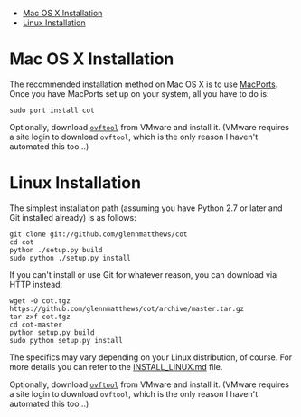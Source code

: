 * [Mac OS X Installation](#mac-os-x-installation)
* [Linux Installation](#linux-installation)

Mac OS X Installation
=====================

The recommended installation method on Mac OS X is to use
[MacPorts](http://www.macports.org/). Once you have MacPorts set up on your
system, all you have to do is:

    sudo port install cot

Optionally, download [`ovftool`](https://www.vmware.com/support/developer/ovf/)
from VMware and install it. (VMware requires a site login to download `ovftool`,
which is the only reason I haven't automated this too...)

Linux Installation
==================

The simplest installation path (assuming you have Python 2.7 or later and
Git installed already) is as follows:

    git clone git://github.com/glennmatthews/cot
    cd cot
    python ./setup.py build
    sudo python ./setup.py install

If you can't install or use Git for whatever reason, you can download via HTTP
instead:

    wget -O cot.tgz https://github.com/glennmatthews/cot/archive/master.tar.gz
    tar zxf cot.tgz
    cd cot-master
    python setup.py build
    sudo python setup.py install

The specifics may vary depending on your Linux distribution, of course.
For more details you can refer to the
[INSTALL_LINUX.md](https://github.com/glennmatthews/cot/blob/master/INSTALL_LINUX.md)
file.

Optionally, download [`ovftool`](https://www.vmware.com/support/developer/ovf/)
from VMware and install it. (VMware requires a site login to download `ovftool`,
which is the only reason I haven't automated this too...)

